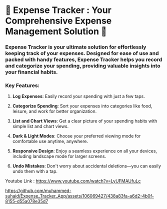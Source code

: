 # 💼 Expense Tracker : Your Comprehensive Expense Management Solution 💼


### Expense Tracker is your ultimate solution for effortlessly keeping track of your expenses. Designed for ease of use and packed with handy features, Expense Tracker helps you record and categorize your spending, providing valuable insights into your financial habits.

### Key Features:

1. **Log Expenses**: Easily record your spending with just a few taps.

2. **Categorize Spending**: Sort your expenses into categories like food, leisure, and work for better organization.
 
3. **List and Chart Views**: Get a clear picture of your spending habits with simple list and chart views.
 
4.  **Dark & Light Modes**: Choose your preferred viewing mode for comfortable use anytime, anywhere.
 
5. **Responsive Design**: Enjoy a seamless experience on all your devices, including landscape mode for larger screens.
 
6. **Undo Mistakes**: Don't worry about accidental deletions—you can easily undo them with a tap.
 

Youtube Link : https://www.youtube.com/watch?v=LyUFMAUfuLc

https://github.com/muhammed-suhaid/Expense_Tracker_App/assets/106069427/438a83fa-a6d2-4b0f-8155-d55a078e35d7


